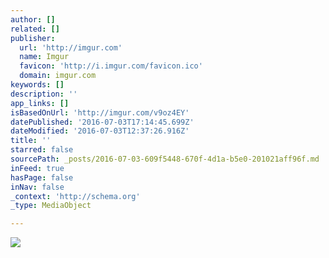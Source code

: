 ```yaml
---
author: []
related: []
publisher:
  url: 'http://imgur.com'
  name: Imgur
  favicon: 'http://i.imgur.com/favicon.ico'
  domain: imgur.com
keywords: []
description: ''
app_links: []
isBasedOnUrl: 'http://imgur.com/v9oz4EY'
datePublished: '2016-07-03T17:14:45.699Z'
dateModified: '2016-07-03T12:37:26.916Z'
title: ''
starred: false
sourcePath: _posts/2016-07-03-609f5448-670f-4d1a-b5e0-201021aff96f.md
inFeed: true
hasPage: false
inNav: false
_context: 'http://schema.org'
_type: MediaObject

---
```

<article style=""><img src="http://imgur.com/v9oz4EY.png" /></article>
